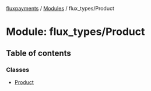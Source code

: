 [fluxpayments](../README.md) / [Modules](../modules.md) / flux\_types/Product

# Module: flux\_types/Product

## Table of contents

### Classes

- [Product](../classes/flux_types_Product.Product.md)
